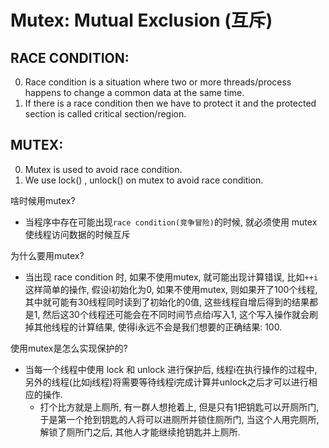 # Mutex: Mutual Exclusion (互斥)

## RACE CONDITION:
0. Race condition is a situation where two or more threads/process happens to change a common data at the same time.
1. If there is a race condition then we have to protect it and the protected section is called critical section/region.

## MUTEX:
0. Mutex is used to avoid race condition.
1. We use lock() , unlock() on mutex to avoid race condition.


啥时候用mutex?
- 当程序中存在可能出现`race condition(竞争冒险)`的时候, 就必须使用 mutex 使线程访问数据的时候互斥

为什么要用mutex?
- 当出现 race condition 时, 如果不使用mutex, 就可能出现计算错误, 比如`++i`这样简单的操作, 假设i初始化为0, 如果不使用mutex, 则如果开了100个线程, 其中就可能有30线程同时读到了初始化的0值, 这些线程自增后得到的结果都是1, 然后这30个线程还可能会在不同时间节点给i写入1, 这个写入操作就会刷掉其他线程的计算结果, 使得i永远不会是我们想要的正确结果: 100. 

使用mutex是怎么实现保护的?
- 当每一个线程中使用 lock 和 unlock 进行保护后, 线程i在执行操作的过程中, 另外的线程(比如j线程)将需要等待线程i完成计算并unlock之后才可以进行相应的操作.
  - 打个比方就是上厕所, 有一群人想抢着上, 但是只有1把钥匙可以开厕所门, 于是第一个抢到钥匙的人将可以进厕所并锁住厕所门, 当这个人用完厕所, 解锁了厕所门之后, 其他人才能继续抢钥匙并上厕所.